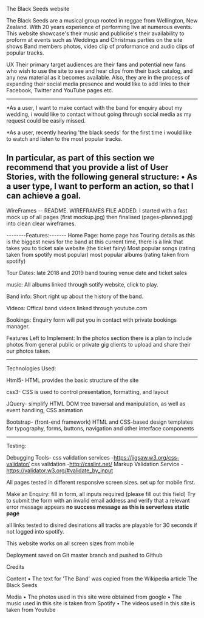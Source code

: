 The Black Seeds website

The Black Seeds are a musical group rooted in reggae from Wellington, New Zealand. With 20 years experience of performing live at numerous events. 
This website showcase's their music and publicise's their availability to proform at events such as Weddings and Christmas parties
on the site shows Band members photos, video clip of proformance and audio clips of popular tracks.


UX
Their primary target audiences are their fans and potential new fans who wish to use the site to see and hear clips from their back catalog, 
and any new material as it becomes available. 
Also, they are in the process of expanding their social media presence and would like to add links to their Facebook, Twitter and YouTube pages etc.

-------------------------------------
*As a user, I want to make contact with the band for enquiry about my wedding, i would like to contact without going through social media as my request
could be easily missed.

*As a user, recently hearing 'the black seeds' for the first time i would like to watch and listen to the most popular tracks.

In particular, as part of this section we recommend that you provide a list of User Stories, with the following general structure:
•	As a user type, I want to perform an action, so that I can achieve a goal.
-------------------------------------

WireFrames
-- README. WIREFRAMES FILE ADDED.
I started with a fast mock up of all pages (first mockup.jpg) then finalised (pages-planned.jpg) into clean clear wireframes.

--------Features:-------
Home Page: 
home page has Touring details as this is the biggest news for the band at this current time, there is a link that takes you to ticket sale website (the ticket fairy)
Most popular songs (rating taken from spotify most popular)
most popular albums (rating taken from spotify)

Tour Dates:
late 2018 and 2019 band touring venue date and ticket sales

music:
All albums linked through sotify website, click to play.

Band info:
Short right up about the history of the band.

Videos:
Offical band videos linked through youtube.com

Bookings:
Enquiry form will put you in contact with private bookings manager.

Features Left to Implement:
In the photos section there is a plan to include photos from general public or private gig clients to upload and share their our photos taken.

------------------------------------------

Technologies Used:

Html5- HTML provides the basic structure of the site

css3- CSS is used to control presentation, formatting, and layout

JQuery- simplify HTML DOM tree traversal and manipulation, as well as event handling, CSS animation

Bootstrap- (front-end framework) HTML and CSS-based design templates for typography, forms, buttons, navigation and other interface components

------------------------------------------

Testing:

Debugging Tools-
css validation services -https://jigsaw.w3.org/css-validator/
css validation -http://csslint.net/
Markup Validation Service -https://validator.w3.org/#validate_by_input

All pages tested in different responsive screen sizes. set up for mobile first.

Make an Enquiry:
fill in form, all inputs required (please fill out this field)
Try to submit the form with an invalid email address and verify that a relevant error message appears
**no success message as this is serverless static page**

all links tested to disired desinations
all tracks are playable for 30 seconds if not logged into spotify.

This website works on all screen sizes from mobile


Deployment
saved on Git master branch and pushed to Github



Credits

Content
•	The text for 'The Band' was copied from the Wikipedia article The Black Seeds

Media
•	The photos used in this site were obtained from google
•   The music used in this site is taken from Spotify
•   The videos used in this site is taken from Youtube